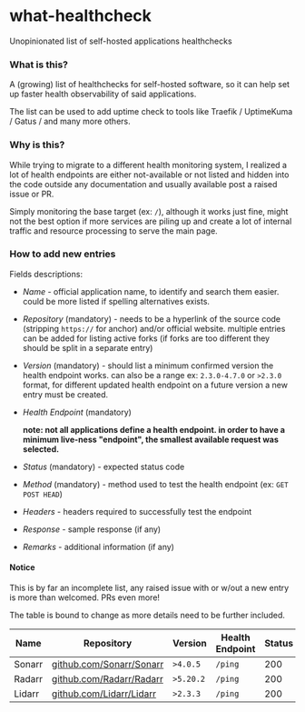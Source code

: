 # what-healthcheck
Unopinionated list of self-hosted applications healthchecks

### What is this?
A (growing) list of healthchecks for self-hosted software, so it can help set up faster health observability of said applications. 

The list can be used to add uptime check to tools like Traefik / UptimeKuma / Gatus / and many more others.

### Why is this?
While trying to migrate to a different health monitoring system, I realized a lot of health endpoints are either not-available or not listed and hidden into the code outside any documentation and usually available post a raised issue or PR.

Simply monitoring the base target (ex: `/`), although it works just fine, might not the best option if more services are piling up and create a lot of internal traffic and resource processing to serve the main page.  

### How to add new entries
Fields descriptions:

- *Name* - official application name, to identify and search them easier. could be more listed if spelling alternatives exists.
- *Repository* (mandatory) - needs to be a hyperlink of the source code (stripping `https://` for anchor) and/or official website. multiple entries can be added for listing active forks (if forks are too different they should be split in a separate entry)
- *Version* (mandatory) - should list a minimum confirmed version the health endpoint works. can also be a range ex: `2.3.0-4.7.0` or `>2.3.0` format, for different updated health endpoint on a future version a new entry must be created. 
- *Health Endpoint* (mandatory)
  
   **note: not all applications define a health endpoint. in order to have a minimum live-ness "endpoint", the smallest available request was selected.**
- *Status* (mandatory) - expected status code
- *Method* (mandatory) - method used to test the health endpoint (ex: `GET POST HEAD`)
- *Headers* - headers required to successfully test the endpoint
- *Response* - sample response (if any)
- *Remarks* - additional information (if any)

#### Notice
This is by far an incomplete list, any raised issue with or w/out a new entry is more than welcomed. PRs even more!  

The table is bound to change as more details need to be further included.

| Name     | Repository                                                           | Version   | Health Endpoint | Status | Method | Headers | Remarks |
|----------|----------------------------------------------------------------------|-----------|-----------------|--------|--------|---------|---------|
| Sonarr   | [github.com/Sonarr/Sonarr](https://github.com/Sonarr/Sonarr)         | `>4.0.5`  | `/ping`         | 200    | GET    |         |         |
| Radarr   | [github.com/Radarr/Radarr](https://github.com/Radarr/Radarr)         | `>5.20.2` | `/ping`         | 200    | GET    |         |         |
| Lidarr   | [github.com/Lidarr/Lidarr](https://github.com/Lidarr/Lidarr)         | `>2.3.3`  | `/ping`         | 200    | GET    |         |         |
